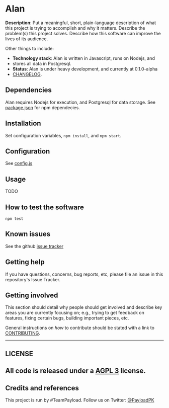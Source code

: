 # Alan
**Description**:  Put a meaningful, short, plain-language description of what this project is trying to accomplish and why it matters. Describe the problem(s) this project solves. Describe how this software can improve the lives of its audience.

Other things to include:
- **Technology stack**: Alan is written in Javascript, runs on Nodejs, and
- stores all data in Postgresql.
- **Status**: Alan is under heavy development, and currently at 0.1.0-alpha
- [CHANGELOG](CHANGELOG.md).

## Dependencies
Alan requires Nodejs for execution, and Postgresql for data storage. See [package.json](package.json) for npm dependecies.

## Installation
Set configuration variables, `npm install`, and `npm start`.

## Configuration
See [config.js](config/config.js)

## Usage
TODO

## How to test the software
`npm test`

## Known issues
See the github [issue tracker](https://github.com/payloadpk/alan/issues)

## Getting help
If you have questions, concerns, bug reports, etc, please file an issue in this repository's Issue Tracker.

## Getting involved
This section should detail why people should get involved and describe key areas you are currently focusing on; e.g., trying to get feedback on features, fixing certain bugs, building important pieces, etc.

General instructions on _how_ to contribute should be stated with a link to [CONTRIBUTING](CONTRIBUTING.md).

--------------------------------------------------------------------------------

## LICENSE
## All code is released under a [AGPL 3](LICENSE) license.
## Credits and references
This project is run by #TeamPayload. Follow us on Twitter: [@PayloadPK](https://twitter.com/PayloadPK)
